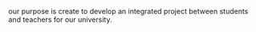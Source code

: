 our purpose is create to develop an integrated project between students and teachers for our university.
